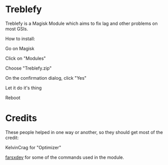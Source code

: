 # Treblefy
Treblefy is a Magisk Module which aims to fix lag and other problems on most GSIs.

How to install:

Go on Magisk

Click on "Modules"

Choose "Treblefy.zip"

On the confirmation dialog, click "Yes"

Let it do it's thing

Reboot


# Credits

These people helped in one way or another, so they should get most of the credit:


KelvinCrag for "Optimizer"

[farsxdev](https://github.com/farsxdev) for some of the commands used in the module.
